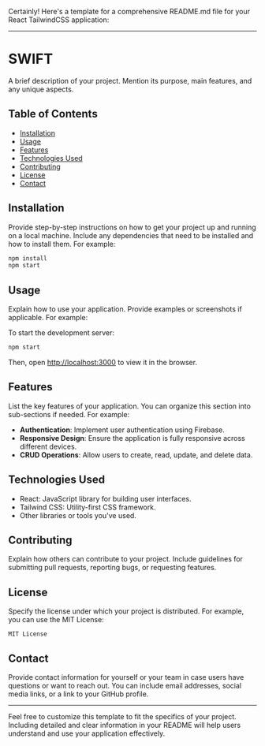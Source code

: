 Certainly! Here's a template for a comprehensive README.md file for your React TailwindCSS application:

---

# SWIFT

A brief description of your project. Mention its purpose, main features, and any unique aspects.

## Table of Contents

- [Installation](#installation)
- [Usage](#usage)
- [Features](#features)
- [Technologies Used](#technologies-used)
- [Contributing](#contributing)
- [License](#license)
- [Contact](#contact)

## Installation

Provide step-by-step instructions on how to get your project up and running on a local machine. Include any dependencies that need to be installed and how to install them. For example:

```bash
npm install
npm start
```

## Usage

Explain how to use your application. Provide examples or screenshots if applicable. For example:

To start the development server:

```bash
npm start
```

Then, open [http://localhost:3000](http://localhost:3000) to view it in the browser.

## Features

List the key features of your application. You can organize this section into sub-sections if needed. For example:

- **Authentication**: Implement user authentication using Firebase.
- **Responsive Design**: Ensure the application is fully responsive across different devices.
- **CRUD Operations**: Allow users to create, read, update, and delete data.

## Technologies Used

- React: JavaScript library for building user interfaces.
- Tailwind CSS: Utility-first CSS framework.
- Other libraries or tools you've used.

## Contributing

Explain how others can contribute to your project. Include guidelines for submitting pull requests, reporting bugs, or requesting features.

## License

Specify the license under which your project is distributed. For example, you can use the MIT License:

```
MIT License
```

## Contact

Provide contact information for yourself or your team in case users have questions or want to reach out. You can include email addresses, social media links, or a link to your GitHub profile.

---

Feel free to customize this template to fit the specifics of your project. Including detailed and clear information in your README will help users understand and use your application effectively.